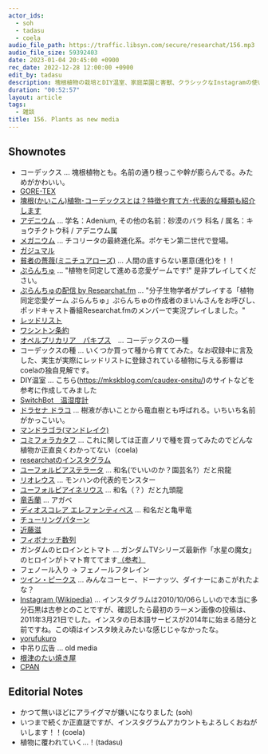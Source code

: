 ```yaml
---
actor_ids:
  - soh
  - tadasu
  - coela
audio_file_path: https://traffic.libsyn.com/secure/researchat/156.mp3 
audio_file_size: 59392403
date: 2023-01-04 20:45:00 +0900
rec_date: 2022-12-28 12:00:00 +0900
edit_by: tadasu
description: 塊根植物の栽培とDIY温室、家庭菜園と害獣、クラシックなInstagramの使い方について話しました。
duration: "00:52:57"
layout: article
tags:
  - 雑談
title: 156. Plants as new media
---
```


## Shownotes
- コーデックス ... 塊根植物とも。名前の通り根っこや幹が膨らんでる。みためがかわいい。
- [GORE-TEX](https://ja.wikipedia.org/wiki/%E3%82%B4%E3%82%A2%E3%83%86%E3%83%83%E3%82%AF%E3%82%B9)
- [塊根(かいこん)植物･コーデックスとは？特徴や育て方･代表的な種類も紹介します](https://plant-mag.com/2020/12/caudex-about.html)
- [アデニウム](https://www.shuminoengei.jp/m-pc/a-page_p_detail/target_plant_code-983) … 学名：Adenium, その他の名前：砂漠のバラ 科名 / 属名：キョウチクトウ科 / アデニウム属 
- [メガニウム](https://zukan.pokemon.co.jp/detail/154) ... チコリータの最終進化系。ポケモン第二世代で登場。
- [ガジュマル](https://ja.wikipedia.org/wiki/%E3%82%AC%E3%82%B8%E3%83%A5%E3%83%9E%E3%83%AB)
- [貧者の薔薇(ミニチュアローズ)](https://w.atwiki.jp/aniwotawiki/pages/43406.html) ... 人間の底すらない悪意(進化)を！！
- [ぷらんちゅ](https://novelgame.jp/games/show/6590) ... "植物を同定して進める恋愛ゲームです!" 是非プレイしてください。
- [ぷらんちゅの配信 by Researchat.fm](https://www.youtube.com/watch?v=d4YMrm3OHfg&ab_channel=Researchatfm) ... "分子生物学者がプレイする「植物同定恋愛ゲーム ぷらんちゅ」ぷらんちゅの作成者のまいんさんをお呼びし、ポッドキャスト番組Researchat.fmのメンバーで実況プレイしました。"
- [レッドリスト](https://www.env.go.jp/nature/kisho/hozen/redlist/index.html)
- [ワシントン条約](https://www.meti.go.jp/policy/external_economy/trade_control/02_exandim/06_washington/index.html)
- [オペルプリカリア　パキプス](http://isladelpescado.com/item/succulents/caudex/operculicarya_pachypus.html)　... コーデックスの一種
- コーデックスの種 ... いくつか買って種から育ててみた。なお収録中に言及した、実生が実際にレッドリストに登録されている植物に与える影響はcoelaの独自見解です。
- DIY温室 ... こちら(https://mkskblog.com/caudex-onsitu/)のサイトなどを参考に作成してみました
- [SwitchBot　温湿度計](https://www.amazon.co.jp/dp/B07L4QNZVF/?tag=researchatf04-22)
- [ドラセナ ドラコ](https://ja.wikipedia.org/wiki/%E3%83%AA%E3%83%A5%E3%82%A6%E3%82%B1%E3%83%84%E3%82%B8%E3%83%A5) ... 樹液が赤いことから竜血樹とも呼ばれる。いちいち名前がかっこいい。
- [マンドラゴラ(マンドレイク)](https://ja.wikipedia.org/wiki/%E3%83%9E%E3%83%B3%E3%83%89%E3%83%AC%E3%82%A4%E3%82%AF)
- [コミフォラカタフ](https://en.wikipedia.org/wiki/Commiphora_kataf) ... これに関しては正直ノリで種を買ってみたのでどんな植物か正直良くわかってない（coela)
- [researchatのインスタグラム](https://www.instagram.com/researchat.fm/)
- [ユーフォルビアステラータ](https://en.wikipedia.org/wiki/Euphorbia_stellata) ... 和名(でいいのか？園芸名?）だと飛龍
- [リオレウス](https://www.capcom.co.jp/monsterhunter/world/ps4/sp/ecosystem/01_03.php) ... モンハンの代表的モンスター
- [ユーフォルピアイネリウス](https://war.wikipedia.org/wiki/Euphorbia_inermis) … 和名（？）だと九頭龍
- [竜舌蘭](https://ja.wikipedia.org/wiki/%E3%83%AA%E3%83%A5%E3%82%A6%E3%82%BC%E3%83%84%E3%83%A9%E3%83%B3%E5%B1%9E) ... アガベ
- [ディオスコレア エレファンティペス](https://ja.wikipedia.org/wiki/%E3%82%AD%E3%83%83%E3%82%B3%E3%82%A6%E3%83%AA%E3%83%A5%E3%82%A6) ... 和名だと亀甲竜
- [チューリングパターン](https://ja.wikipedia.org/wiki/%E3%83%81%E3%83%A5%E3%83%BC%E3%83%AA%E3%83%B3%E3%82%B0%E3%83%BB%E3%83%91%E3%82%BF%E3%83%BC%E3%83%B3)
- [近藤滋](https://ja.wikipedia.org/wiki/%E8%BF%91%E8%97%A4%E6%BB%8B)
- [フィボナッチ数列](https://ja.wikipedia.org/wiki/%E3%83%95%E3%82%A3%E3%83%9C%E3%83%8A%E3%83%83%E3%83%81%E6%95%B0)
- ガンダムのヒロインとトマト ... ガンダムTVシリーズ最新作「水星の魔女」のヒロインがトマト育ててます[（参考）](https://g-witch.net/character/2/)
- フェノール入り -> フェノールフタレイン
- [ツイン・ピークス](https://ja.wikipedia.org/wiki/%E3%83%84%E3%82%A4%E3%83%B3%E3%83%BB%E3%83%94%E3%83%BC%E3%82%AF%E3%82%B9) ... みんなコーヒー、ドーナッツ、ダイナーにあこがれたよな？
- [Instagram (Wikipedia)](https://ja.wikipedia.org/wiki/Instagram) ... インスタグラムは2010/10/06らしいので本当に多分石黒は古参とのことですが、確認したら最初のラーメン画像の投稿は、2011年3月21日でした。インスタの日本語サービスが2014年に始まる随分と前ですね。この頃はインスタ映えみたいな感じじゃなかったな。
- [yorufukuro](https://sites.google.com/site/yorufukurou/home-en)
- 中吊り広告 … old media
- [根津のたい焼き屋](https://tabelog.com/tokyo/A1311/A131106/13003570/)
- [CPAN](https://www.cpan.org/)

## Editorial Notes
- かつて無いほどにアライグマが嫌いになりました (soh)
- いつまで続くか正直謎ですが、インスタグラムアカウントもよろしくおねがいします！！(coela)
- 植物に覆われていく...！(tadasu)
